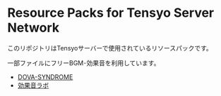# Resource Packs for Tensyo Server Network

このリポジトリはTensyoサーバーで使用されているリソースパックです。

一部ファイルにフリーBGM･効果音を利用しています。
- [DOVA-SYNDROME](https://dova-s.jp/)
- [効果音ラボ](https://soundeffect-lab.info/)